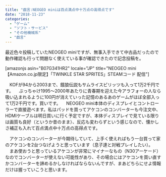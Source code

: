 ```yaml
---
title: "戯言:NEOGEO miniは百点満点中十万点の高得点です"
date: "2018-11-23"
categories: 
  - "ゲーム"
  - "ソフト・サービス"
  - "その他機械系"
  - "戯言"
---
```


最近色々投稿していたNEOGEO miniですが、無事入手できて中古品だったので動作確認も行って問題なく使えている事が確認できたので記念投稿を。

\[amazonjs asin="B07G341HR2" locale="JP" title="NEOGEO mini【Amazon.co.jp限定】「TWINKLE STAR SPRITES」STEAMコード 配信"\]

　KOFが94から2003まで、餓狼伝説もサムライスピリッツも入って1万2千円です。 　ぶっちゃけ1995〜2000年あたりに青春期を迎えた今アラフォーの人なら吸い込まれるように100円が消えていった記憶のあるあのゲームがほぼ全部入って1万2千円です。買いです。 　NEOGEO mini本体のディスプレイとコントローラーで直接遊べます。私はパッドを買ってアケコンのコンバーターも今注文中、HDMIケーブルは明日買いに行く予定ですが、本体ディスプレイで見ている限りは画質も良好（というか昔のまま）、反応も変わらずという感じなので、懐かしさ補正も入れて百点満点中十万点の高得点です。

　アケコンのコンバーターが今期待していて、上手く使えればもう一台買って家のアケコンを2台つなげようと思っています（息子達と対戦プレイしたい）。 　まあ使おうと思っているアケコンが非常にマイナーなもの（N30アーケード）なのでコンバーターが使えない可能性があり、その場合にはアケコンを買い直すかコンバーターを諦めるかしなければならないんですが、まあどちらにせよ情報だけは握っていこうと思います。
